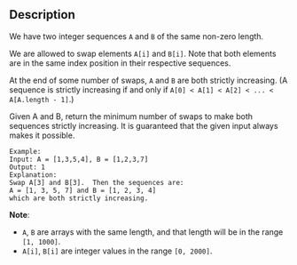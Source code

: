 #

## Description

We have two integer sequences `A` and `B` of the same non-zero length.

We are allowed to swap elements `A[i]` and `B[i]`.  Note that both elements are in the same index position in their respective sequences.

At the end of some number of swaps, `A` and `B` are both strictly increasing.  (A sequence is strictly increasing if and only if `A[0] < A[1] < A[2] < ... < A[A.length - 1]`.)

Given A and B, return the minimum number of swaps to make both sequences strictly increasing.  It is guaranteed that the given input always makes it possible.

```
Example:
Input: A = [1,3,5,4], B = [1,2,3,7]
Output: 1
Explanation: 
Swap A[3] and B[3].  Then the sequences are:
A = [1, 3, 5, 7] and B = [1, 2, 3, 4]
which are both strictly increasing.
```

**Note**:

* `A`, `B` are arrays with the same length, and that length will be in the range `[1, 1000]`.
* `A[i]`, `B[i]` are integer values in the range `[0, 2000]`.